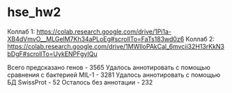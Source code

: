 # hse_hw2
Коллаб 1: https://colab.research.google.com/drive/1Pi1a-XB4dVmvO__MLGelM7Kh34aPLoEg#scrollTo=FaTs183wd0z6
Коллаб 2: https://colab.research.google.com/drive/1MWIloPAkCal_6mvcii32H13rKkN3bDgF#scrollTo=UykENPFgyIQu

Всего предсказано генов - 3565
Удалось аннотировать с помощью сравнения с бактерией MIL-1 - 3281
Удалось аннотировать с помощью БД SwissProt - 52
Осталось без аннотации - 232
